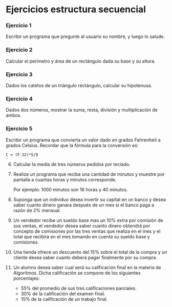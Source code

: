 # Ejercicios estructura secuencial

### Ejercicio 1

Escribir un programa que pregunte al usuario su nombre, y luego lo salude.

### Ejercicio 2

Calcular el perímetro y área de un rectángulo dada su base y su altura.

### Ejercicio 3

Dados los catetos de un triángulo rectángulo, calcular su hipotenusa.

### Ejercicio 4

Dados dos números, mostrar la suma, resta, división y multiplicación de ambos.

### Ejercicio 5

Escribir un programa que convierta un valor dado en grados Fahrenheit a grados Celsius. Recordar que la fórmula para la conversión es: 

	C = (F-32)*5/9


6. Calcular la media de tres números pedidos por teclado.
7. Realiza un programa que reciba una cantidad de minutos y muestre por pantalla a cuantas horas y minutos corresponde.

	Por ejemplo: 1000 minutos son 16 horas y 40 minutos.
8. Suponga que un individuo desea invertir su capital en un banco y desea saber cuanto dinero ganara después de un mes si el banco paga a razón de 2% mensual.
9. Un vendedor recibe un sueldo base mas un 10% extra por comisión de sus ventas, el vendedor desea saber cuanto dinero obtendrá por concepto de comisiones por las tres ventas que realiza en el mes y el total que recibirá en el mes tomando en cuenta su sueldo base y comisiones.
10. Una tienda ofrece un descuento del 15% sobre el total de la compra y un cliente desea saber cuanto deberá pagar finalmente por su compra.
11. Un alumno desea saber cual será su calificación final en la materia de Algoritmos. Dicha calificación se compone de los siguientes porcentajes:
	* 55% del promedio de sus tres calificaciones parciales.
    * 30% de la calificación del examen final.
    * 15% de la calificación de un trabajo final.




